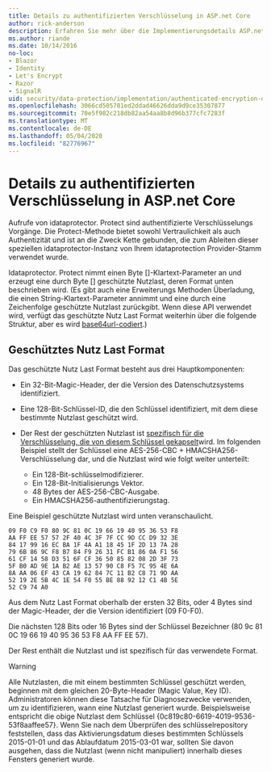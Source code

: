 ```yaml
---
title: Details zu authentifizierten Verschlüsselung in ASP.net Core
author: rick-anderson
description: Erfahren Sie mehr über die Implementierungsdetails ASP.net Core authentifizierte Verschlüsselung für den Datenschutz.
ms.author: riande
ms.date: 10/14/2016
no-loc:
- Blazor
- Identity
- Let's Encrypt
- Razor
- SignalR
uid: security/data-protection/implementation/authenticated-encryption-details
ms.openlocfilehash: 3066cd505781ed2ddad46626dda9d9ce35307877
ms.sourcegitcommit: 70e5f982c218db82aa54aa8b8d96b377cfc7283f
ms.translationtype: MT
ms.contentlocale: de-DE
ms.lasthandoff: 05/04/2020
ms.locfileid: "82776967"
---
```

# <a name="authenticated-encryption-details-in-aspnet-core"></a>Details zu authentifizierten Verschlüsselung in ASP.net Core

<a name="data-protection-implementation-authenticated-encryption-details"></a>

Aufrufe von idataprotector. Protect sind authentifizierte Verschlüsselungs Vorgänge. Die Protect-Methode bietet sowohl Vertraulichkeit als auch Authentizität und ist an die Zweck Kette gebunden, die zum Ableiten dieser speziellen idataprotector-Instanz von Ihrem idataprotection Provider-Stamm verwendet wurde.

Idataprotector. Protect nimmt einen Byte []-Klartext-Parameter an und erzeugt eine durch Byte [] geschützte Nutzlast, deren Format unten beschrieben wird. (Es gibt auch eine Erweiterungs Methoden Überladung, die einen String-Klartext-Parameter annimmt und eine durch eine Zeichenfolge geschützte Nutzlast zurückgibt. Wenn diese API verwendet wird, verfügt das geschützte Nutz Last Format weiterhin über die folgende Struktur, aber es wird [base64url-codiert](https://tools.ietf.org/html/rfc4648#section-5).)

## <a name="protected-payload-format"></a>Geschütztes Nutz Last Format

Das geschützte Nutz Last Format besteht aus drei Hauptkomponenten:

* Ein 32-Bit-Magic-Header, der die Version des Datenschutzsystems identifiziert.

* Eine 128-Bit-Schlüssel-ID, die den Schlüssel identifiziert, mit dem diese bestimmte Nutzlast geschützt wird.

* Der Rest der geschützten Nutzlast ist [spezifisch für die Verschlüsselung, die von diesem Schlüssel gekapselt](xref:security/data-protection/implementation/subkeyderivation#data-protection-implementation-subkey-derivation)wird. Im folgenden Beispiel stellt der Schlüssel eine AES-256-CBC + HMACSHA256-Verschlüsselung dar, und die Nutzlast wird wie folgt weiter unterteilt:
  * Ein 128-Bit-schlüsselmodifizierer.
  * Ein 128-Bit-Initialisierungs Vektor.
  * 48 Bytes der AES-256-CBC-Ausgabe.
  * Ein HMACSHA256-authentifizierungstag.

Eine Beispiel geschützte Nutzlast wird unten veranschaulicht.

```
09 F0 C9 F0 80 9C 81 0C 19 66 19 40 95 36 53 F8
AA FF EE 57 57 2F 40 4C 3F 7F CC 9D CC D9 32 3E
84 17 99 16 EC BA 1F 4A A1 18 45 1F 2D 13 7A 28
79 6B 86 9C F8 B7 84 F9 26 31 FC B1 86 0A F1 56
61 CF 14 58 D3 51 6F CF 36 50 85 82 08 2D 3F 73
5F B0 AD 9E 1A B2 AE 13 57 90 C8 F5 7C 95 4E 6A
8A AA 06 EF 43 CA 19 62 84 7C 11 B2 C8 71 9D AA
52 19 2E 5B 4C 1E 54 F0 55 BE 88 92 12 C1 4B 5E
52 C9 74 A0
```

Aus dem Nutz Last Format oberhalb der ersten 32 Bits, oder 4 Bytes sind der Magic-Header, der die Version identifiziert (09 F0-F0).

Die nächsten 128 Bits oder 16 Bytes sind der Schlüssel Bezeichner (80 9c 81 0C 19 66 19 40 95 36 53 F8 AA FF EE 57).

Der Rest enthält die Nutzlast und ist spezifisch für das verwendete Format.

> [!WARNING]
> Alle Nutzlasten, die mit einem bestimmten Schlüssel geschützt werden, beginnen mit dem gleichen 20-Byte-Header (Magic Value, Key ID). Administratoren können diese Tatsache für Diagnosezwecke verwenden, um zu identifizieren, wann eine Nutzlast generiert wurde. Beispielsweise entspricht die obige Nutzlast dem Schlüssel {0c819c80-6619-4019-9536-53f8aaffee57}. Wenn Sie nach dem Überprüfen des schlüsselrepository feststellen, dass das Aktivierungsdatum dieses bestimmten Schlüssels 2015-01-01 und das Ablaufdatum 2015-03-01 war, sollten Sie davon ausgehen, dass die Nutzlast (wenn nicht manipuliert) innerhalb dieses Fensters generiert wurde.
